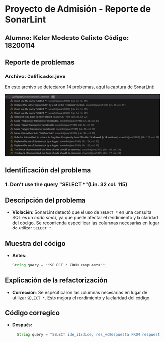 # Proyecto de Admisión - Reporte de SonarLint
## Alumno: Keler Modesto Calixto Código: 18200114
## Reporte de problemas
### Archivo: Calificador.java

En este archivo se detectaron 14 problemas, aquí la captura de SonarLint:

![Problemas en Calificador.java](capturas/calificador-problems.jpg)
## Identificación del problema
### 1. Don't use the query "SELECT *"(Lin. 32 col. 115)
## Descripción del problema
- **Violación**: SonarLint detectó que el uso de `SELECT *` en una consulta SQL es un *code smell*, ya que puede afectar el rendimiento y la claridad del código. Se recomienda especificar las columnas necesarias en lugar de utilizar `SELECT *`.
## Muestra del código
- **Antes**:
   ```java
   String query = ""SELECT * FROM respuesta"";
## Explicación de la refactorización 
- **Corrección**: Se especificaron las columnas necesarias en lugar de utilizar `SELECT *`. Esto mejora el rendimiento y la claridad del código.
## Código corregido 
- **Después:**
  ```java
    String query = "SELECT ide_iIndice, res_vcRespuesta FROM respuesta"